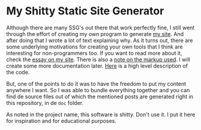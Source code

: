 # My Shitty Static Site Generator

Although there are many SSG's out there that work perfectly fine, I still went through the effort of creating my own program to generate [my site](https://erikwinter.nl/). And after doing that I wrote a lot of text explaining why. As it turns out, there are some underlying motivations for creating your own tools that I think are interesting for non-programmers too. If you want to read more about it, check the [essay on my site](https://erikwinter.nl/articles/2020/why-i-built-my-own-shitty-static-site-generator/). There is also a [note on the markup used](https://erikwinter.nl/articles/2020/a-tiny-subset-of-asciidoc-for-blogging/). I will create some more documentation later. [Here](https://erikwinter.nl/articles/2021/shitty-ssg-code-walkthrough/) is a high level description of the code.

But, one of the points to do it was to have the freedom to put my content anywhere I want. So I was able to bundle everything together and you can find de source files out of which the mentioned posts are generated right in this repository, in de `doc` folder.

As noted in the project name, this software is shitty. Don't use it. I put it here for inspiration and for educational purposes.
